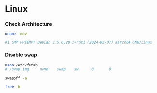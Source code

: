 # Linux
### Check Architecture
```bash
uname -mov
```
```bash
#1 SMP PREEMPT Debian 1:6.6.20-1+rpt1 (2024-03-07) aarch64 GNU/Linux
```
### Disable swap
```bash
nano /etc/fstab
# /swap.img     none    swap    sw      0       0

swapoff -a
```
```bash
free -h
```
